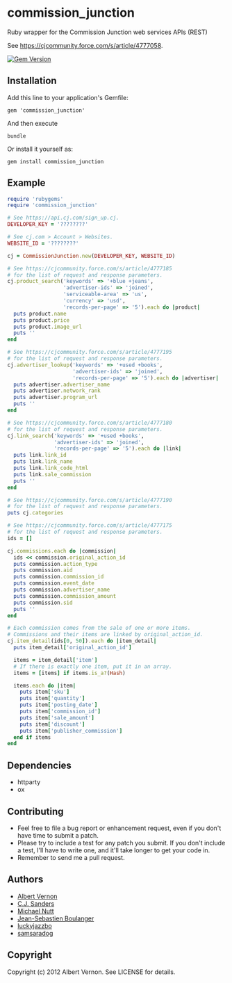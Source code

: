 # commission_junction

Ruby wrapper for the Commission Junction web services APIs (REST)

See https://cjcommunity.force.com/s/article/4777058.

[![Gem Version](https://badge.fury.io/rb/commission_junction.png)](http://badge.fury.io/rb/commission_junction)

## Installation

Add this line to your application's Gemfile:

`gem 'commission_junction'`

And then execute

`bundle`

Or install it yourself as:

`gem install commission_junction`

## Example

```ruby
require 'rubygems'
require 'commission_junction'

# See https://api.cj.com/sign_up.cj.
DEVELOPER_KEY = '????????'

# See cj.com > Account > Websites.
WEBSITE_ID = '????????'

cj = CommissionJunction.new(DEVELOPER_KEY, WEBSITE_ID)

# See https://cjcommunity.force.com/s/article/4777185
# for the list of request and response parameters.
cj.product_search('keywords' => '+blue +jeans',
                  'advertiser-ids' => 'joined',
                  'serviceable-area' => 'us',
                  'currency' => 'usd',
                  'records-per-page' => '5').each do |product|
  puts product.name
  puts product.price
  puts product.image_url
  puts ''
end

# See https://cjcommunity.force.com/s/article/4777195
# for the list of request and response parameters.
cj.advertiser_lookup('keywords' => '+used +books',
                     'advertiser-ids' => 'joined',
                     'records-per-page' => '5').each do |advertiser|
  puts advertiser.advertiser_name
  puts advertiser.network_rank
  puts advertiser.program_url
  puts ''
end

# See https://cjcommunity.force.com/s/article/4777180
# for the list of request and response parameters.
cj.link_search('keywords' => '+used +books',
               'advertiser-ids' => 'joined',
               'records-per-page' => '5').each do |link|
  puts link.link_id
  puts link.link_name
  puts link.link_code_html
  puts link.sale_commission
  puts ''
end

# See https://cjcommunity.force.com/s/article/4777190
# for the list of request and response parameters.
puts cj.categories

# See https://cjcommunity.force.com/s/article/4777175
# for the list of request and response parameters.
ids = []

cj.commissions.each do |commission|
  ids << commission.original_action_id
  puts commission.action_type
  puts commission.aid
  puts commission.commission_id
  puts commission.event_date
  puts commission.advertiser_name
  puts commission.commission_amount
  puts commission.sid
  puts ''
end

# Each commission comes from the sale of one or more items.
# Commissions and their items are linked by original_action_id.
cj.item_detail(ids[0, 50]).each do |item_detail|
  puts item_detail['original_action_id']

  items = item_detail['item']
  # If there is exactly one item, put it in an array.
  items = [items] if items.is_a?(Hash)

  items.each do |item|
    puts item['sku']
    puts item['quantity']
    puts item['posting_date']
    puts item['commission_id']
    puts item['sale_amount']
    puts item['discount']
    puts item['publisher_commission']
  end if items
end
```

## Dependencies

* httparty
* ox

## Contributing

* Feel free to file a bug report or enhancement request, even if you don't have time to submit a patch.
* Please try to include a test for any patch you submit. If you don't include a test, I'll have to write one, and it'll take longer to get your code in.
* Remember to send me a pull request.

## Authors

* [Albert Vernon](https://github.com/aevernon)
* [C.J. Sanders](https://github.com/cjsanders)
* [Michael Nutt](https://github.com/mnutt)
* [Jean-Sebastien Boulanger](https://github.com/jsboulanger)
* [luckyjazzbo](https://github.com/luckyjazzbo)
* [samsaradog](https://github.com/samsaradog)

## Copyright

Copyright (c) 2012 Albert Vernon. See LICENSE for details.
